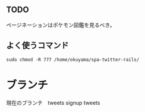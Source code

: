 ## TODO
ページネーションはポケモン図鑑を見るべき。


## よく使うコマンド

```
sudo chmod -R 777 /home/okuyama/spa-twitter-rails/
```

# ブランチ
現在のブランチ　tweets
signup  tweets
